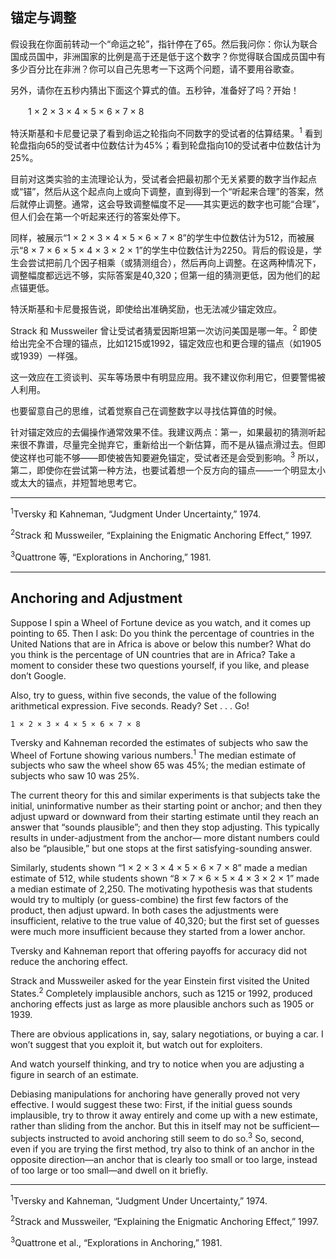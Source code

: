 ## 锚定与调整

假设我在你面前转动一个“命运之轮”，指针停在了65。然后我问你：你认为联合国成员国中，非洲国家的比例是高于还是低于这个数字？你觉得联合国成员国中有多少百分比在非洲？你可以自己先思考一下这两个问题，请不要用谷歌查。

另外，请你在五秒内猜出下面这个算式的值。五秒钟，准备好了吗？开始！

　　1 × 2 × 3 × 4 × 5 × 6 × 7 × 8

特沃斯基和卡尼曼记录了看到命运之轮指向不同数字的受试者的估算结果。<sup>1</sup> 看到轮盘指向65的受试者中位数估计为45%；看到轮盘指向10的受试者中位数估计为25%。

目前对这类实验的主流理论认为，受试者会把最初那个无关紧要的数字当作起点或“锚”，然后从这个起点向上或向下调整，直到得到一个“听起来合理”的答案，然后就停止调整。通常，这会导致调整幅度不足——其实更远的数字也可能“合理”，但人们会在第一个听起来还行的答案处停下。

同样，被展示“1 × 2 × 3 × 4 × 5 × 6 × 7 × 8”的学生中位数估计为512，而被展示“8 × 7 × 6 × 5 × 4 × 3 × 2 × 1”的学生中位数估计为2250。背后的假设是，学生会尝试把前几个因子相乘（或猜测组合），然后再向上调整。在这两种情况下，调整幅度都远远不够，实际答案是40,320；但第一组的猜测更低，因为他们的起点锚更低。

特沃斯基和卡尼曼报告说，即使给出准确奖励，也无法减少锚定效应。

Strack 和 Mussweiler 曾让受试者猜爱因斯坦第一次访问美国是哪一年。<sup>2</sup> 即使给出完全不合理的锚点，比如1215或1992，锚定效应也和更合理的锚点（如1905或1939）一样强。

这一效应在工资谈判、买车等场景中有明显应用。我不建议你利用它，但要警惕被人利用。

也要留意自己的思维，试着觉察自己在调整数字以寻找估算值的时候。

针对锚定效应的去偏操作通常效果不佳。我建议两点：第一，如果最初的猜测听起来很不靠谱，尽量完全抛弃它，重新给出一个新估算，而不是从锚点滑过去。但即使这样也可能不够——即使被告知要避免锚定，受试者还是会受到影响。<sup>3</sup> 所以，第二，即使你在尝试第一种方法，也要试着想一个反方向的锚点——一个明显太小或太大的锚点，并短暂地思考它。

---

<sup>1</sup>Tversky 和 Kahneman, “Judgment Under Uncertainty,” 1974.

<sup>2</sup>Strack 和 Mussweiler, “Explaining the Enigmatic Anchoring Effect,” 1997.

<sup>3</sup>Quattrone 等, “Explorations in Anchoring,” 1981.

---

## Anchoring and Adjustment

Suppose I spin a Wheel of Fortune device as you watch, and it comes up pointing to 65. Then I ask: Do you think the percentage of countries in the United Nations that are in Africa is above or below this number? What do you think is the percentage of UN countries that are in Africa? Take a moment to consider these two questions yourself, if you like, and please don’t Google.

Also, try to guess, within five seconds, the value of the following arithmetical expression. Five seconds. Ready? Set . . . Go!

	1 × 2 × 3 × 4 × 5 × 6 × 7 × 8

Tversky and Kahneman recorded the estimates of subjects who saw the Wheel of Fortune showing various numbers.<sup>1</sup> The median estimate of subjects who saw the wheel show 65 was 45%; the median estimate of subjects who saw 10 was 25%.

The current theory for this and similar experiments is that subjects take the initial, uninformative number as their starting point or anchor; and then they adjust upward or downward from their starting estimate until they reach an answer that “sounds plausible”; and then they stop adjusting. This typically results in under-adjustment from the anchor— more distant numbers could also be “plausible,” but one stops at the first satisfying-sounding answer.

Similarly, students shown “1 × 2 × 3 × 4 × 5 × 6 × 7 × 8” made a median estimate of 512, while students shown “8 × 7 × 6 × 5 × 4 × 3 × 2 × 1” made a median estimate of 2,250. The motivating hypothesis was that students would try to multiply (or guess-combine) the first few factors of the product, then adjust upward. In both cases the adjustments were insufficient, relative to the true value of 40,320; but the first set of guesses were much more insufficient because they started from a lower anchor.

Tversky and Kahneman report that offering payoffs for accuracy did not reduce the anchoring effect.

Strack and Mussweiler asked for the year Einstein first visited the United States.<sup>2</sup> Completely implausible anchors, such as 1215 or 1992, produced anchoring effects just as large as more plausible anchors such as 1905 or 1939.

There are obvious applications in, say, salary negotiations, or buying a car. I won’t suggest that you exploit it, but watch out for exploiters.

And watch yourself thinking, and try to notice when you are adjusting a figure in search of an estimate.

Debiasing manipulations for anchoring have generally proved not very effective. I would suggest these two: First, if the initial guess sounds implausible, try to throw it away entirely and come up with a new estimate, rather than sliding from the anchor. But this in itself may not be sufficient— subjects instructed to avoid anchoring still seem to do so.<sup>3</sup> So, second, even if you are trying the first method, try also to think of an anchor in the opposite direction—an anchor that is clearly too small or too large, instead of too large or too small—and dwell on it briefly.

---

<sup>1</sup>Tversky and Kahneman, “Judgment Under Uncertainty,” 1974.

<sup>2</sup>Strack and Mussweiler, “Explaining the Enigmatic Anchoring Effect,” 1997.

<sup>3</sup>Quattrone et al., “Explorations in Anchoring,” 1981.